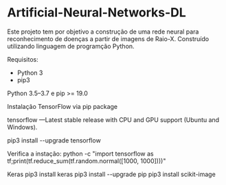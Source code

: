 # Artificial-Neural-Networks-DL

Este projeto tem por objetivo a construção de uma rede neural para reconhecimento de doenças a partir de imagens de Raio-X. Construído utilizando linguagem de programção Python.

Requisitos:
- Python 3
- pip3 

Python 3.5–3.7 e pip >= 19.0

Instalação TensorFlow via pip package

tensorflow —Latest stable release with CPU and GPU support (Ubuntu and Windows).

pip3 install --upgrade tensorflow

Verifica a instação:
python -c "import tensorflow as tf;print(tf.reduce_sum(tf.random.normal([1000, 1000])))"

Keras 
pip3 install keras
pip3 install --upgrade pip
pip3 install scikit-image
